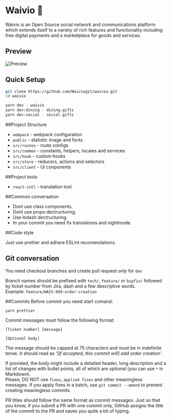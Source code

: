 # Waivio 🚀

Waivio is an Open Source social network and communications platform which extends itself to a variety of rich features and functionality including free digital payments and a marketplace for goods and services.

## Preview

![Preview](https://s3-eu-central-1.amazonaws.com/production-investarena-post/1540279829_1fca35a7-18bd-4e12-a65b-a08e997b88df)

## Quick Setup

```bash
git clone https://github.com/Waiviogit/waivio.git
cd waivio

yarn dev - waivio
yarn dev:dining - dining.gifts
yarn dev:social - social.gifts
```

##Project Structure

- `webpack` - webpack configuration
- `public` - statistic image and fonts
- `src/routes` - route configs
- `src/common` - constants, helpers, locales and services
- `src/hook` - custom hooks
- `src/store` - reducers, actions and selectors
- `src/client` - UI conponents

##Project tools

- `react-intl` - translation tool

##Common conversation

- Dont use class components.
- Dont use props dectructuring.
- Use lodash dectructuring.
- In your commit you need fix translations and nightmode.

##Code style

Just use prettier and adhere ESLint recomendations.

## Git conversation
You need checkout branches and create pull request _only_ for `dev`

Branch names should be prefixed with `tech/`, `feature/` or `bugfix/` followed by ticket number from Jira,
dash and a few descriptive words.  
Example: `feature/WAIV-999-order-creation`

##Commits
Before commit you need start comand:

```
yarn prettier
```

Commit messages must follow the following format:

```
[Ticket number] [message]

[Optional body]
```

The message should be capped at 75 characters and must be in indefinite tense. It should read as _'\[If accepted, this commit will\] add order creation'_.

If provided, the body might include a detailed header, long description and a list of changes with bullet points, all of which are optional (you can use `*` in Markdown).  
Please, DO NOT use `fixes`, `applied fixes` and other meaningless messages. If you apply fixes in a batch, use
`git commit --amend` to prevent creating meaningless commits.

PR titles should follow the same format as commit messages. Just so that you know, if you submit a PR with one commit only, GitHub assigns the title of the commit to the PR and saves you quite a bit of typing.

